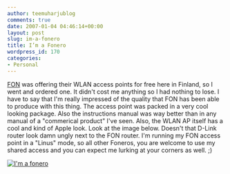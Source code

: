 ```yaml
---
author: teemuharjublog
comments: true
date: 2007-01-04 04:46:14+00:00
layout: post
slug: im-a-fonero
title: I’m a Fonero
wordpress_id: 170
categories:
- Personal
---
```


[FON](http://www.fon.com) was offering their WLAN access points for free here in Finland, so I went and ordered one. It didn't cost me anything so I had nothing to lose. I have to say that I'm really impressed of the quality that FON has been able to produce with this thing. The access point was packed in a very cool looking package. Also the instructions manual was way better than in any manual of a "commerical product" I've seen. Also, the WLAN AP itself has a cool and kind of Apple look. Look at the image below. Doesn't that D-Link router look damn ungly next to the FON router. I'm running my FON access point in a "Linus" mode, so all other Foneros, you are welcome to use my shared access and you can expect me lurking at your corners as well. ;)

[![I'm a fonero](http://farm1.static.flickr.com/161/344986776_522b4621e2_m.jpg)](http://www.flickr.com/photos/teemu/344986776/)
